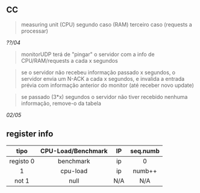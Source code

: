 ﻿
## CC ##

> measuring unit (CPU)
> segundo caso   (RAM)
> terceiro caso  (requests a processar)

_??/04_

> monitorUDP terá de "pingar" o servidor com
> a info de CPU/RAM/requests a cada x segundos

> se o servidor não recebeu informação passado
> x segundos, o servidor envia um N-ACK a cada
> x segundos, e invalida a entrada prévia com
> informação anterior do monitor (até receber novo update)

> se passado (3*x) segundos o servidor não
> tiver recebido nenhuma informação, remove-o da tabela

_02/05_

## register info ##

|  tipo     | CPU-Load/Benchmark |  IP | seq.numb |
| :-------: | :----------------: | :-: | :------: |
| registo 0 |      benchmark     |  ip |     0    |
|    1      |      cpu-load      |  ip |  numb++  |
|  not 1    |        null        | N/A |   N/A    |
